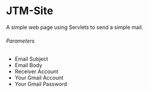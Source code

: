 # JTM-Site
A simple web page using Servlets to send a simple mail.

###### Parameters

* Email Subject
* Email Body
* Receiver Account
* Your Gmail Account
* Your Gmail Password

